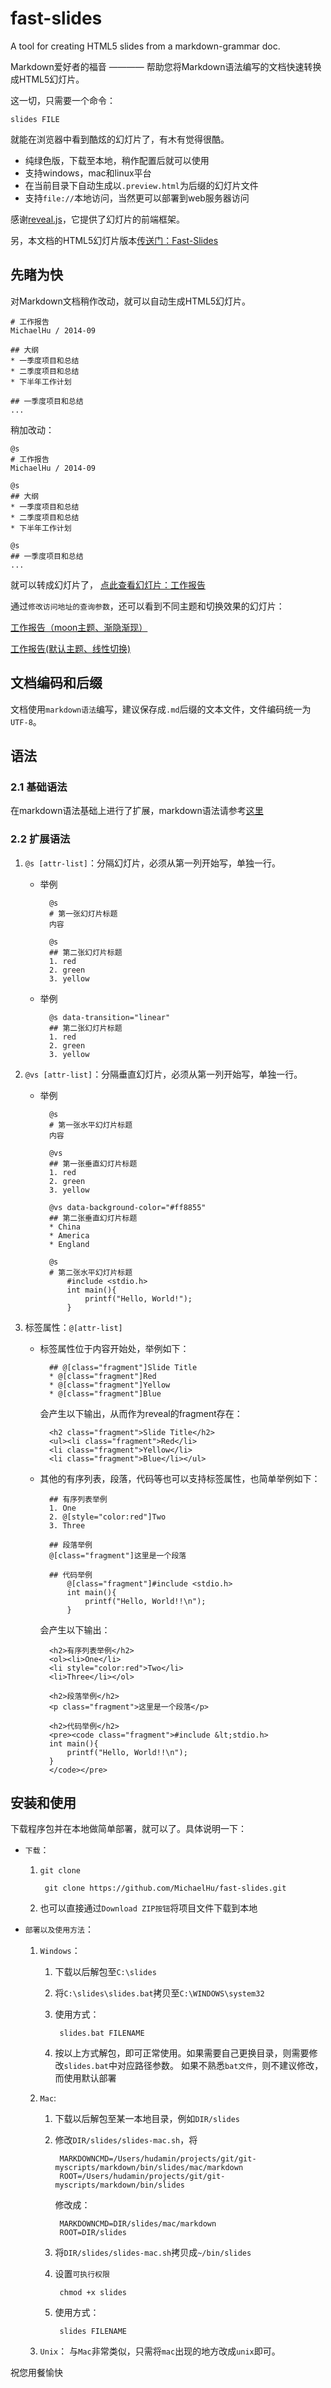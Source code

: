 fast-slides
===========

A tool for creating HTML5 slides from a markdown-grammar doc.

Markdown爱好者的福音 ———— 帮助您将Markdown语法编写的文档快速转换成HTML5幻灯片。

这一切，只需要一个命令：

    slides FILE

就能在浏览器中看到酷炫的幻灯片了，有木有觉得很酷。


* 纯绿色版，下载至本地，稍作配置后就可以使用
* 支持windows，mac和linux平台
* 在当前目录下自动生成以`.preview.html`为后缀的幻灯片文件
* 支持`file://`本地访问，当然更可以部署到web服务器访问


感谢<a href="https://github.com/hakimel/reveal.js">reveal.js</a>，它提供了幻灯片的前端框架。

另，本文档的HTML5幻灯片版本<a href="http://258i.com/fast-slides/examples/demo-readme.md.preview.html?theme=default&transition=concave" target="_blank">传送门：Fast-Slides</a>

## 先睹为快

对Markdown文档稍作改动，就可以自动生成HTML5幻灯片。

    # 工作报告
    MichaelHu / 2014-09

    ## 大纲
    * 一季度项目和总结
    * 二季度项目和总结
    * 下半年工作计划 

    ## 一季度项目和总结
    ...
    
稍加改动：

    @s
    # 工作报告
    MichaelHu / 2014-09

    @s
    ## 大纲
    * 一季度项目和总结
    * 二季度项目和总结
    * 下半年工作计划 

    @s
    ## 一季度项目和总结
    ...

就可以转成幻灯片了，
<a href="http://258i.com/fast-slides/examples/demo-2.md.preview.html?theme=night&transition=concave">点此查看幻灯片：工作报告</a>

通过`修改访问地址的查询参数`，还可以看到不同主题和切换效果的幻灯片：

<a href="http://258i.com/fast-slides/examples/demo-2.md.preview.html?theme=moon&transition=fade">工作报告（moon主题、渐隐渐现）</a>

<a href="http://258i.com/fast-slides/examples/demo-2.md.preview.html?theme=default&transition=linear">工作报告(默认主题、线性切换)</a>


## 文档编码和后缀 

文档使用`markdown语法`编写，建议保存成`.md`后缀的文本文件，文件编码统一为`UTF-8`。

## 语法

### 2.1 基础语法
在markdown语法基础上进行了扩展，markdown语法请参考<a href="https://github.com/MichaelHu/fast-slides/blob/master/docs/grammar.md">这里</a>

### 2.2 扩展语法
1. `@s [attr-list]`：分隔幻灯片，必须从第一列开始写，单独一行。
    * 举例

            @s
            # 第一张幻灯片标题
            内容

            @s
            ## 第二张幻灯片标题
            1. red
            2. green
            3. yellow
    * 举例

            @s data-transition="linear"
            ## 第二张幻灯片标题
            1. red
            2. green
            3. yellow

2. `@vs [attr-list]`：分隔垂直幻灯片，必须从第一列开始写，单独一行。
    * 举例

            @s
            # 第一张水平幻灯片标题
            内容

            @vs
            ## 第一张垂直幻灯片标题
            1. red
            2. green
            3. yellow

            @vs data-background-color="#ff8855"
            ## 第二张垂直幻灯片标题
            * China
            * America 
            * England

            @s
            # 第二张水平幻灯片标题
                #include <stdio.h>
                int main(){
                    printf("Hello, World!");
                }
3.  标签属性：`@[attr-list]`
    * 标签属性位于内容开始处，举例如下：

            ## @[class="fragment"]Slide Title 
            * @[class="fragment"]Red 
            * @[class="fragment"]Yellow 
            * @[class="fragment"]Blue 

        会产生以下输出，从而作为reveal的fragment存在：

            <h2 class="fragment">Slide Title</h2>
            <ul><li class="fragment">Red</li>
            <li class="fragment">Yellow</li>
            <li class="fragment">Blue</li></ul>

    * 其他的有序列表，段落，代码等也可以支持标签属性，也简单举例如下：

            ## 有序列表举例
            1. One
            2. @[style="color:red"]Two
            3. Three

            ## 段落举例 
            @[class="fragment"]这里是一个段落

            ## 代码举例
                @[class="fragment"]#include <stdio.h>
                int main(){
                    printf("Hello, World!!\n");
                }

        会产生以下输出：

            <h2>有序列表举例</h2>
            <ol><li>One</li>
            <li style="color:red">Two</li>
            <li>Three</li></ol>

            <h2>段落举例</h2>
            <p class="fragment">这里是一个段落</p>
    
            <h2>代码举例</h2>
            <pre><code class="fragment">#include &lt;stdio.h>
            int main(){
                printf("Hello, World!!\n");
            }
            </code></pre>


## 安装和使用

下载程序包并在本地做简单部署，就可以了。具体说明一下：

* `下载`：
    1. `git clone`

            git clone https://github.com/MichaelHu/fast-slides.git

    2. 也可以直接通过`Download ZIP按钮`将项目文件下载到本地

* `部署以及使用方法`：
    1. `Windows`：
        1. 下载以后解包至`C:\slides`
        2. 将`C:\slides\slides.bat`拷贝至`C:\WINDOWS\system32`
        3. 使用方式：

                slides.bat FILENAME

        4. 按以上方式解包，即可正常使用。如果需要自己更换目录，则需要修改`slides.bat`中对应路径参数。
            如果不熟悉`bat文件`，则不建议修改，而使用默认部署

    2. `Mac`:
        1. 下载以后解包至某一本地目录，例如`DIR/slides` 
        2. 修改`DIR/slides/slides-mac.sh`，将

                MARKDOWNCMD=/Users/hudamin/projects/git/git-myscripts/markdown/bin/slides/mac/markdown
                ROOT=/Users/hudamin/projects/git/git-myscripts/markdown/bin/slides

            修改成：

                MARKDOWNCMD=DIR/slides/mac/markdown
                ROOT=DIR/slides

        3. 将`DIR/slides/slides-mac.sh`拷贝成`~/bin/slides`
        4. 设置`可执行权限`

                chmod +x slides

        5. 使用方式：

                slides FILENAME 

    3. `Unix`：
        与`Mac`非常类似，只需将`mac`出现的地方改成`unix`即可。

祝您用餐愉快
